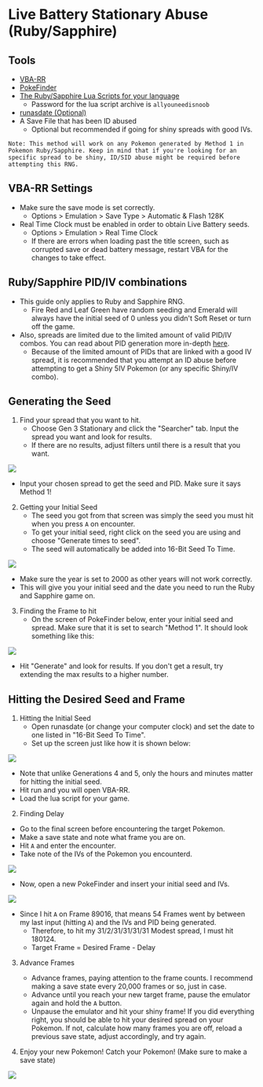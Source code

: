 # Live Battery Stationary Abuse (Ruby/Sapphire)

## Tools

- [VBA-RR](https://github.com/TASVideos/vba-rerecording/releases)
- [PokeFinder](https://github.com/Admiral-Fish/PokeFinder/releases)
- [The Ruby/Sapphire Lua Scripts for your language](http://pokerng.forumcommunity.net/?t=56443955)
    - Password for the lua script archive is `allyouneedisnoob`
- [runasdate (Optional)](https://www.nirsoft.net/utils/run_as_date.html)
- A Save File that has been ID abused 
    - Optional but recommended if going for shiny spreads with good IVs.

```
Note: This method will work on any Pokemon generated by Method 1 in Pokemon Ruby/Sapphire. Keep in mind that if you're looking for an specific spread to be shiny, ID/SID abuse might be required before attempting this RNG.
```

## VBA-RR Settings

- Make sure the save mode is set correctly.
    - Options > Emulation > Save Type > Automatic & Flash 128K
- Real Time Clock must be enabled in order to obtain Live Battery seeds.
    - Options > Emulation > Real Time Clock
    - If there are errors when loading past the title screen, such as corrupted save or dead battery message, restart VBA for the changes to take effect.

## Ruby/Sapphire PID/IV combinations

- This guide only applies to Ruby and Sapphire RNG.
  - Fire Red and Leaf Green have random seeding and Emerald will always have the initial seed of 0 unless you didn't Soft Reset or turn off the game.
- Also, spreads are limited due to the limited amount of valid PID/IV combos. You can read about PID generation more in-depth [here](https://www.smogon.com/ingame/rng/pid_iv_creation).
  - Because of the limited amount of PIDs that are linked with a good IV spread, it is recommended that you attempt an ID abuse before attempting to get a Shiny 5IV Pokemon (or any specific Shiny/IV combo).

## Generating the Seed

1. Find your spread that you want to hit.
    - Choose Gen 3 Stationary and click the "Searcher" tab. Input the spread you want and look for results.
    - If there are no results, adjust filters until there is a result that you want.

![](https://github.com/zaksabeast/PokemonRNGGuides/blob/add/rs/en/stationarylivebattery/pictures/rse/RSLiveBatteryStationary/search.png?raw=true)

- Input your chosen spread to get the seed and PID. Make sure it says Method 1!

2. Getting your Initial Seed
    - The seed you got from that screen was simply the seed you must hit when you press `A` on encounter.
    - To get your initial seed, right click on the seed you are using and choose "Generate times to seed".
    - The seed will automatically be added into 16-Bit Seed To Time.

![](https://github.com/zaksabeast/PokemonRNGGuides/blob/add/rs/en/stationarylivebattery/pictures/rse/RSLiveBatteryStationary/seedtotime.png?raw=true)

- Make sure the year is set to 2000 as other years will not work correctly.
- This will give you your initial seed and the date you need to run the Ruby and Sapphire game on.

3. Finding the Frame to hit
    - On the screen of PokeFinder below, enter your initial seed and spread. Make sure that it is set to search "Method 1". It should look something like this:

![](https://github.com/zaksabeast/PokemonRNGGuides/blob/add/rs/en/stationarylivebattery/pictures/rse/RSLiveBatteryStationary/m1.png?raw=true)

- Hit "Generate" and look for results. If you don't get a result, try extending the max results to a higher number.

## Hitting the Desired Seed and Frame

1. Hitting the Initial Seed
    - Open runasdate (or change your computer clock) and set the date to one listed in "16-Bit Seed To Time". 
    - Set up the screen just like how it is shown below:

![](https://github.com/zaksabeast/PokemonRNGGuides/blob/add/rs/en/stationarylivebattery/pictures/rse/RSLiveBatteryStationary/runasdate.png?raw=true)

- Note that unlike Generations 4 and 5, only the hours and minutes matter for hitting the initial seed.
- Hit run and you will open VBA-RR. 
- Load the lua script for your game.

2. Finding Delay
  - Go to the final screen before encountering the target Pokemon.
  - Make a save state and note what frame you are on.
  - Hit `A` and enter the encounter.
  - Take note of the IVs of the Pokemon you encounterd.

![](https://github.com/zaksabeast/PokemonRNGGuides/blob/add/rs/en/stationarylivebattery/pictures/rse/RSLiveBatteryStationary/IVs.png?raw=true)

- Now, open a new PokeFinder and insert your initial seed and IVs.

![](https://github.com/zaksabeast/PokemonRNGGuides/blob/add/rs/en/stationarylivebattery/pictures/rse/RSLiveBatteryStationary/finder.png?raw=true)

- Since I hit `A` on Frame 89016, that means 54 Frames went by between my last input (hitting `A`) and the IVs and PID being generated.
    - Therefore, to hit my 31/2/31/31/31/31 Modest spread, I must hit 180124.
    - Target Frame = Desired Frame - Delay

3. Advance Frames
    - Advance frames, paying attention to the frame counts. I recommend making a save state every 20,000 frames or so, just in case.
    - Advance until you reach your new target frame, pause the emulator again and hold the `A` button.
    - Unpause the emulator and hit your shiny frame! If you did everything right, you should be able to hit your desired spread on your Pokemon. If not, calculate how many frames you are off, reload a previous save state, adjust accordingly, and try again.

4. Enjoy your new Pokemon!
    Catch your Pokemon! (Make sure to make a save state)

 ![](https://github.com/zaksabeast/PokemonRNGGuides/blob/add/rs/en/stationarylivebattery/pictures/rse/RSLiveBatteryStationary/regice.png?raw=true)
